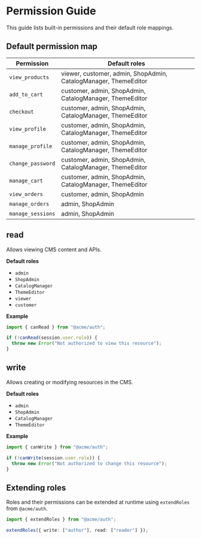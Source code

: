 # Permission Guide

This guide lists built-in permissions and their default role mappings.

## Default permission map

| Permission | Default roles |
| --- | --- |
| `view_products` | viewer, customer, admin, ShopAdmin, CatalogManager, ThemeEditor |
| `add_to_cart` | customer, admin, ShopAdmin, CatalogManager, ThemeEditor |
| `checkout` | customer, admin, ShopAdmin, CatalogManager, ThemeEditor |
| `view_profile` | customer, admin, ShopAdmin, CatalogManager, ThemeEditor |
| `manage_profile` | customer, admin, ShopAdmin, CatalogManager, ThemeEditor |
| `change_password` | customer, admin, ShopAdmin, CatalogManager, ThemeEditor |
| `manage_cart` | customer, admin, ShopAdmin, CatalogManager, ThemeEditor |
| `view_orders` | customer, admin, ShopAdmin |
| `manage_orders` | admin, ShopAdmin |
| `manage_sessions` | admin, ShopAdmin |

## read
Allows viewing CMS content and APIs.

**Default roles**

- `admin`
- `ShopAdmin`
- `CatalogManager`
- `ThemeEditor`
- `viewer`
- `customer`

**Example**

```ts
import { canRead } from "@acme/auth";

if (!canRead(session.user.role)) {
  throw new Error("Not authorized to view this resource");
}
```

## write
Allows creating or modifying resources in the CMS.

**Default roles**

- `admin`
- `ShopAdmin`
- `CatalogManager`
- `ThemeEditor`

**Example**

```ts
import { canWrite } from "@acme/auth";

if (!canWrite(session.user.role)) {
  throw new Error("Not authorized to change this resource");
}
```

## Extending roles

Roles and their permissions can be extended at runtime using `extendRoles` from `@acme/auth`.

```ts
import { extendRoles } from "@acme/auth";

extendRoles({ write: ["author"], read: ["reader"] });
```
